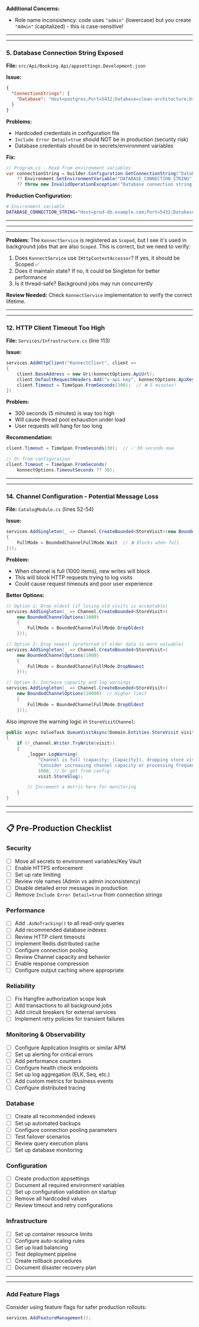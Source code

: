 **Additional Concerns:**

- Role name inconsistency: code uses `"admin"` (lowercase) but you create `"Admin"` (capitalized) - this is case-sensitive!

---

---

### 5. **Database Connection String Exposed**

**File:** `src/Api/Booking.Api/appsettings.Development.json`

**Issue:**

```json
{
  "ConnectionStrings": {
    "Database": "Host=postgres;Port=5432;Database=clean-architecture;Username=postgres;Password=postgres;Include Error Detail=true"
  }
}
```

**Problems:**

- Hardcoded credentials in configuration file
- `Include Error Detail=true` should NOT be in production (security risk)
- Database credentials should be in secrets/environment variables

**Fix:**

```csharp
// Program.cs - Read from environment variables
var connectionString = builder.Configuration.GetConnectionString("Database")
    ?? Environment.GetEnvironmentVariable("DATABASE_CONNECTION_STRING")
    ?? throw new InvalidOperationException("Database connection string not configured");
```

**Production Configuration:**

```bash
# Environment variable
DATABASE_CONNECTION_STRING="Host=prod-db.example.com;Port=5432;Database=booking_prod;Username=app_user;Password=<secure-password>;Pooling=true;Minimum Pool Size=5;Maximum Pool Size=100;Connection Lifetime=300;Command Timeout=30"
```

---

---

---

**Problem:**
The `KonnectService` is registered as `Scoped`, but I see it's used in background jobs that are also `Scoped`. This is correct, but we need to verify:

1. Does `KonnectService` use `IHttpContextAccessor`? If yes, it should be Scoped ✅
2. Does it maintain state? If no, it could be Singleton for better performance
3. Is it thread-safe? Background jobs may run concurrently

**Review Needed:**
Check `KonnectService` implementation to verify the correct lifetime.

---

---

### 12. **HTTP Client Timeout Too High**

**File:** `Services/Infrastructure.cs` (line 113)

**Issue:**

```csharp
services.AddHttpClient("KonnectClient", client =>
{
    client.BaseAddress = new Uri(konnectOptions.ApiUrl);
    client.DefaultRequestHeaders.Add("x-api-key", konnectOptions.ApiKey);
    client.Timeout = TimeSpan.FromSeconds(300);  // ❌ 5 minutes!
})
```

**Problem:**

- 300 seconds (5 minutes) is way too high
- Will cause thread pool exhaustion under load
- User requests will hang for too long

**Recommendation:**

```csharp
client.Timeout = TimeSpan.FromSeconds(30);  // ✅ 30 seconds max

// Or from configuration
client.Timeout = TimeSpan.FromSeconds(
    konnectOptions.TimeoutSeconds ?? 30);
```

---

---

### 14. **Channel Configuration - Potential Message Loss**

**File:** `CatalogModule.cs` (lines 52-54)

**Issue:**

```csharp
services.AddSingleton(_ => Channel.CreateBounded<StoreVisit>(new BoundedChannelOptions(1000)
{
    FullMode = BoundedChannelFullMode.Wait  // ❌ Blocks when full
}));
```

**Problem:**

- When channel is full (1000 items), new writes will block
- This will block HTTP requests trying to log visits
- Could cause request timeouts and poor user experience

**Better Options:**

```csharp
// Option 1: Drop oldest (if losing old visits is acceptable)
services.AddSingleton(_ => Channel.CreateBounded<StoreVisit>(
    new BoundedChannelOptions(1000)
    {
        FullMode = BoundedChannelFullMode.DropOldest
    }));

// Option 2: Drop newest (preferred if older data is more valuable)
services.AddSingleton(_ => Channel.CreateBounded<StoreVisit>(
    new BoundedChannelOptions(1000)
    {
        FullMode = BoundedChannelFullMode.DropNewest
    }));

// Option 3: Increase capacity and log warnings
services.AddSingleton(_ => Channel.CreateBounded<StoreVisit>(
    new BoundedChannelOptions(10000)  // Higher limit
    {
        FullMode = BoundedChannelFullMode.DropOldest
    }));
```

Also improve the warning logic in `StoreVisitChannel`:

```csharp
public async ValueTask QueueVisitAsync(Domain.Entities.StoreVisit visit)
{
    if (!_channel.Writer.TryWrite(visit))
    {
        _logger.LogWarning(
            "Channel is full (capacity: {Capacity}), dropping store visit for store: {StoreSlug}. " +
            "Consider increasing channel capacity or processing frequency.",
            1000, // Or get from config
            visit.StoreSlug);

        // Increment a metric here for monitoring
    }
}
```

---

---

## 📋 Pre-Production Checklist

### Security

- [ ] Move all secrets to environment variables/Key Vault
- [ ] Enable HTTPS enforcement
- [ ] Set up rate limiting
- [ ] Review role names (Admin vs admin inconsistency)
- [ ] Disable detailed error messages in production
- [ ] Remove `Include Error Detail=true` from connection strings

### Performance

- [ ] Add `.AsNoTracking()` to all read-only queries
- [ ] Add recommended database indexes
- [ ] Review HTTP client timeouts
- [ ] Implement Redis distributed cache
- [ ] Configure connection pooling
- [ ] Review Channel capacity and behavior
- [ ] Enable response compression
- [ ] Configure output caching where appropriate

### Reliability

- [ ] Fix Hangfire authorization scope leak
- [ ] Add transactions to all background jobs
- [ ] Add circuit breakers for external services
- [ ] Implement retry policies for transient failures

### Monitoring & Observability

- [ ] Configure Application Insights or similar APM
- [ ] Set up alerting for critical errors
- [ ] Add performance counters
- [ ] Configure health check endpoints
- [ ] Set up log aggregation (ELK, Seq, etc.)
- [ ] Add custom metrics for business events
- [ ] Configure distributed tracing

### Database

- [ ] Create all recommended indexes
- [ ] Set up automated backups
- [ ] Configure connection pooling parameters
- [ ] Test failover scenarios
- [ ] Review query execution plans
- [ ] Set up database monitoring

### Configuration

- [ ] Create production appsettings
- [ ] Document all required environment variables
- [ ] Set up configuration validation on startup
- [ ] Remove all hardcoded values
- [ ] Review timeout and retry configurations

### Infrastructure

- [ ] Set up container resource limits
- [ ] Configure auto-scaling rules
- [ ] Set up load balancing
- [ ] Test deployment pipeline
- [ ] Create rollback procedures
- [ ] Document disaster recovery plan

---

---

### **Add Feature Flags**

Consider using feature flags for safer production rollouts:

```csharp
services.AddFeatureManagement();
```
